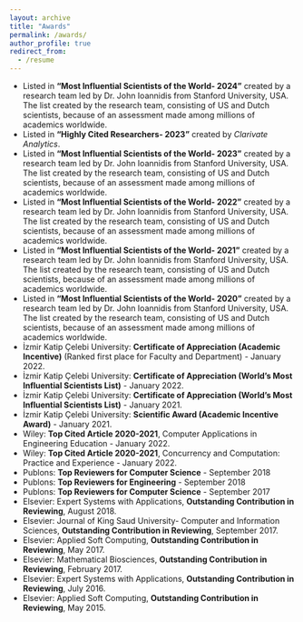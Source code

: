 ```yaml
---
layout: archive
title: "Awards"
permalink: /awards/
author_profile: true
redirect_from:
  - /resume
---
```

* Listed in **“Most Influential Scientists of the World- 2024”** created by a research team led by Dr. John Ioannidis from Stanford University, USA. The list created by the research team, consisting of US and Dutch scientists, because of an assessment made among millions of academics worldwide.
* Listed in **“Highly Cited Researchers- 2023”** created by *Clarivate Analytics*.
* Listed in **“Most Influential Scientists of the World- 2023”** created by a research team led by Dr. John Ioannidis from Stanford University, USA. The list created by the research team, consisting of US and Dutch scientists, because of an assessment made among millions of academics worldwide.
* Listed in **“Most Influential Scientists of the World- 2022”** created by a research team led by Dr. John Ioannidis from Stanford University, USA. The list created by the research team, consisting of US and Dutch scientists, because of an assessment made among millions of academics worldwide.
* Listed in **“Most Influential Scientists of the World- 2021”** created by a research team led by Dr. John Ioannidis from Stanford University, USA. The list created by the research team, consisting of US and Dutch scientists, because of an assessment made among millions of academics worldwide.
* Listed in **“Most Influential Scientists of the World- 2020”** created by a research team led by Dr. John Ioannidis from Stanford University, USA. The list created by the research team, consisting of US and Dutch scientists, because of an assessment made among millions of academics worldwide.
* İzmir Katip Çelebi University: **Certificate of Appreciation (Academic Incentive)** (Ranked first place for Faculty and Department) - January 2022.
* İzmir Katip Çelebi University: **Certificate of Appreciation (World’s Most Influential Scientists List)** - January 2022.
* İzmir Katip Çelebi University: **Certificate of Appreciation (World’s Most Influential Scientists List)** - January 2021.
* İzmir Katip Çelebi University: **Scientific Award (Academic Incentive Award)** - January 2021.
* Wiley: **Top Cited Article 2020-2021**, Computer Applications in Engineering Education - January 2022.
* Wiley: **Top Cited Article 2020-2021**, Concurrency and Computation: Practice and Experience - January 2022.
* Publons: **Top Reviewers for Computer Science** - September 2018
* Publons: **Top Reviewers for Engineering** - September 2018
* Publons: **Top Reviewers for Computer Science** - September 2017
* Elsevier: Expert Systems with Applications, **Outstanding Contribution in Reviewing**, August 2018.
* Elsevier: Journal of King Saud University- Computer and Information Sciences, **Outstanding Contribution in Reviewing**, September 2017.
* Elsevier: Applied Soft Computing, **Outstanding Contribution in Reviewing**, May 2017.
* Elsevier: Mathematical Biosciences, **Outstanding Contribution in Reviewing**, February 2017.
* Elsevier: Expert Systems with Applications, **Outstanding Contribution in Reviewing**, July 2016.
* Elsevier: Applied Soft Computing, **Outstanding Contribution in Reviewing**, May 2015.
